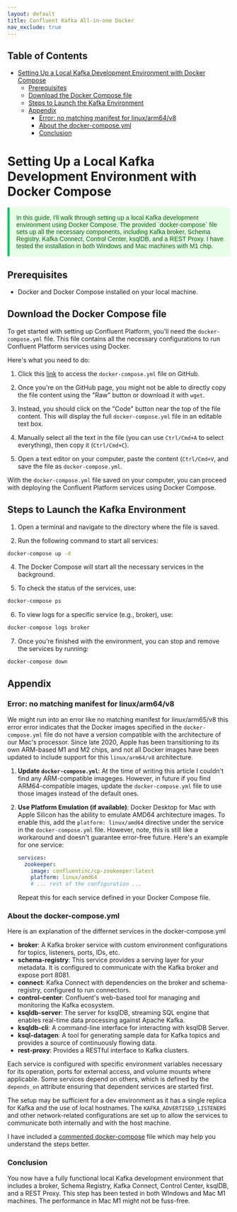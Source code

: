 ```yaml
---
layout: default
title: Confluent Kafka All-in-one Docker
nav_exclude: true
---
```


## Table of Contents

- [Setting Up a Local Kafka Development Environment with Docker Compose](#setting-up-a-local-kafka-development-environment-with-docker-compose)
  - [Prerequisites](#prerequisites)
  - [Download the Docker Compose file](#download-the-docker-compose-file)
  - [Steps to Launch the Kafka Environment](#steps-to-launch-the-kafka-environment)
  - [Appendix](#appendix)
    - [Error: no matching manifest for linux/arm64/v8](#error-no-matching-manifest-for-linuxarm64v8)
    - [About the docker-compose.yml](#about-the-docker-composeyml)
    - [Conclusion](#conclusion)


# Setting Up a Local Kafka Development Environment with Docker Compose

<p style="color: #006600; font-family: 'Trebuchet MS', Helvetica, sans-serif; background-color: #e6ffe6; padding: 15px; border-left: 5px solid #00cc66;">
In this guide, I'll walk through setting up a local Kafka development environment using Docker Compose. The provided `docker-compose` file sets up all the necessary components, including Kafka broker, Schema Registry, Kafka Connect, Control Center, ksqlDB, and a REST Proxy. I have tested the installation in both Windows and Mac machines with M1 chip.
</p>



## Prerequisites
- Docker and Docker Compose installed on your local machine.

## Download the Docker Compose file

To get started with setting up Confluent Platform, you'll need the `docker-compose.yml` file. This file contains all the necessary configurations to run Confluent Platform services using Docker.

Here's what you need to do:

1. Click this [link](https://github.com/confluentinc/cp-all-in-one/blob/7.5.1-post/cp-all-in-one-kraft/docker-compose.yml) to access the `docker-compose.yml` file on GitHub.
   
2. Once you're on the GitHub page, you might not be able to directly copy the file content using the "Raw" button or download it with `wget`.

3. Instead, you should click on the "Code" button near the top of the file content. This will display the full `docker-compose.yml` file in an editable text box.

4. Manually select all the text in the file (you can use `Ctrl/Cmd+A` to select everything), then copy it (`Ctrl/Cmd+C`).

5. Open a text editor on your computer, paste the content (`Ctrl/Cmd+V`, and save the file as `docker-compose.yml`.

With the `docker-compose.yml` file saved on your computer, you can proceed with deploying the Confluent Platform services using Docker Compose.

## Steps to Launch the Kafka Environment

1. Open a terminal and navigate to the directory where the file is saved.

2. Run the following command to start all services:

```bash
docker-compose up -d
```

4. The Docker Compose will start all the necessary services in the background.

5. To check the status of the services, use:

```bash
docker-compose ps
```

6. To view logs for a specific service (e.g., broker), use:

```bash
docker-compose logs broker
```

7. Once you're finished with the environment, you can stop and remove the services by running:

```bash
docker-compose down
```

## Appendix

### Error: no matching manifest for linux/arm64/v8

We might run into an error like no matching manifest for linux/arm65/v8 this error error indicates that the Docker images specified in the `docker-compose.yml` file do not have a version compatible with the architecture of our Mac's processor. Since late 2020, Apple has been transitioning to its own ARM-based M1 and M2 chips, and not all Docker images have been updated to include support for this `linux/arm64/v8` architecture.

1. **Update `docker-compose.yml`**: At the time of writing this article I couldn't find any ARM-compatible imageges. However, in future if you find ARM64-compatible images, update the `docker-compose.yml` file to use those images instead of the default ones.

2. **Use Platform Emulation (if available)**: Docker Desktop for Mac with Apple Silicon has the ability to emulate AMD64 architecture images. To enable this, add the `platform: linux/amd64` directive under the service in the `docker-compose.yml` file. However, note, this is still like a workaround and doesn't guarantee error-free future. Here's an example for one service:

   ```yaml
   services:
     zookeeper:
       image: confluentinc/cp-zookeeper:latest
       platform: linux/amd64
       # ... rest of the configuration ...
   ```

   Repeat this for each service defined in your Docker Compose file.


### About the docker-compose.yml

Here is an explanation of the differnet services in the docker-compose.yml

- **broker**: A Kafka broker service with custom environment configurations for topics, listeners, ports, IDs, etc.
- **schema-registry**: This service provides a serving layer for your metadata. It is configured to communicate with the Kafka broker and expose port 8081.
- **connect**: Kafka Connect with dependencies on the broker and schema-registry, configured to run connectors.
- **control-center**: Confluent's web-based tool for managing and monitoring the Kafka ecosystem.
- **ksqldb-server**: The server for ksqlDB, streaming SQL engine that enables real-time data processing against Apache Kafka.
- **ksqldb-cli**: A command-line interface for interacting with ksqlDB Server.
- **ksql-datagen**: A tool for generating sample data for Kafka topics and provides a source of continuously flowing data.
- **rest-proxy**: Provides a RESTful interface to Kafka clusters.

Each service is configured with specific environment variables necessary for its operation, ports for external access, and volume mounts where applicable. Some services depend on others, which is defined by the `depends_on` attribute ensuring that dependent services are started first.

The setup may be sufficient for a dev environment as it has a single replica for Kafka and the use of local hostnames. The `KAFKA_ADVERTISED_LISTENERS` and other network-related configurations are set up to allow the services to communicate both internally and with the host machine.

I have included a [commented docker-compose](docker-compose-commented.html) file which may help you understand the steps better.

### Conclusion

You now have a fully functional local Kafka development environment that includes a broker, Schema Registry, Kafka Connect, Control Center, ksqlDB, and a REST Proxy. This step has been tested in both WIndows and Mac M1 machines. The performance in Mac M1 might not be fuss-free.